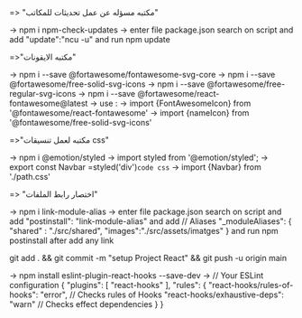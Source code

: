 <!-- // npm check updates // --> => "مكتبه مسؤله عن عمل تحديثات للمكاتب"
-> npm i npm-check-updates
    \-> enter file package.json search on  script and add "update":"ncu -u" and run npm update

<!-- // FontAwesome // --> =>"مكتبه الايقونات"
-> npm i --save @fortawesome/fontawesome-svg-core
-> npm i --save @fortawesome/free-solid-svg-icons
-> npm i --save @fortawesome/free-regular-svg-icons
-> npm i --save @fortawesome/react-fontawesome@latest
    \-> use :
        \-> import {FontAwesomeIcon} from '@fontawesome/react-fontawesome'
            \-> import {nameIcon} from '@fontawesome/free-solid-svg-icons'


<!-- // emotion style // --> =>"مكتبه لعمل تنسيقات css"
-> npm i @emotion/styled
    \-> import styled from '@emotion/styled';
        \-> export const Navbar =styled('div')`code css`
            \-> import {Navbar} from './path.css'

<!-- // link module alias // --> => "اختصار رابط الملفات"
-> npm i link-module-alias
    \-> enter file package.json search on  script and add "postinstall": "link-module-alias" and add // Aliases
"_moduleAliases": {
  "shared" : "./src/shared",
  "images":"./src/assets/imatges"
} and run npm postinstall after add any link 

<!-- // upload file on github // -->
git add . && git commit -m "setup Project React" && git push -u origin main

<!-- // add Ruls Hook Error // -->
 -> npm install eslint-plugin-react-hooks --save-dev
    \-> // Your ESLint configuration
        {
          "plugins": [
            "react-hooks"
          ],
          "rules": {
            "react-hooks/rules-of-hooks": "error", // Checks rules of Hooks
            "react-hooks/exhaustive-deps": "warn" // Checks effect dependencies
          }
        }

